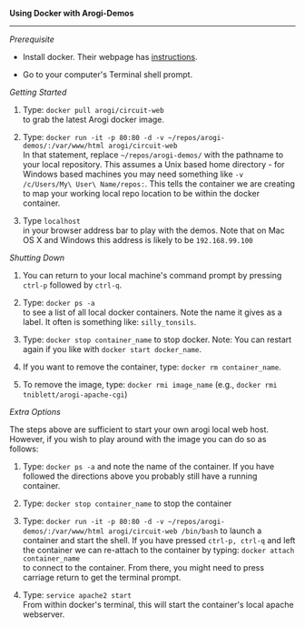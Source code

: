 <b>Using Docker with Arogi-Demos</b>  
<hr />

*Prerequisite*  

- Install docker. Their webpage has [instructions](https://docs.docker.com/engine/installation/).

- Go to your computer's Terminal shell prompt.

*Getting Started*

1. Type: `docker pull arogi/circuit-web`  
to grab the latest Arogi docker image. 

2. Type: `docker run -it -p 80:80 -d -v ~/repos/arogi-demos/:/var/www/html arogi/circuit-web`  
In that statement, replace `~/repos/arogi-demos/` with the pathname to your local repository. This assumes a Unix based home directory - for Windows based machines you may need something like `-v /c/Users/My\ User\ Name/repos:`. This tells the container we are creating to map your working local repo location to be within the docker container.


5. Type `localhost`  
in your browser address bar to play with the demos. Note that on Mac OS X and Windows this address is likely to be `192.168.99.100`

*Shutting Down*  

1. You can return to your local machine's command prompt by pressing `ctrl-p` followed by `ctrl-q`.

2. Type: `docker ps -a`  
to see a list of all local docker containers. Note the name it gives as a label. It often is something like: `silly_tonsils`.

2. Type: `docker stop container_name` to stop docker. Note: You can restart again if you like with `docker start docker_name`.

3. If you want to remove the container, type: `docker rm container_name`.

4. To remove the image, type: `docker rmi image_name` (e.g., `docker rmi tniblett/arogi-apache-cgi`)

*Extra Options*

The steps above are sufficient to start your own arogi local web host.  However, if you wish to play around with the image you can do so as follows:

1. Type: `docker ps -a`
and note the name of the container. If you have followed the directions above you probably still have a running container.

2. Type: `docker stop container_name`
to stop the container 

3. Type: `docker run -it -p 80:80 -d -v ~/repos/arogi-demos/:/var/www/html arogi/circuit-web /bin/bash`
to launch a container and start the shell. If you have pressed `ctrl-p, ctrl-q` and left the container we can re-attach to the container by typing: `docker attach container_name`  
to connect to the container. From there, you might need to press carriage return to get the terminal prompt.

4. Type: `service apache2 start`  
From within docker's terminal, this will start the container's local apache webserver.
